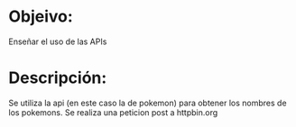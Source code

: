 # Objeivo:
Enseñar el uso de las APIs

# Descripción:
Se utiliza la api (en este caso la de pokemon) para obtener los nombres de los pokemons. Se realiza una peticion post a httpbin.org
